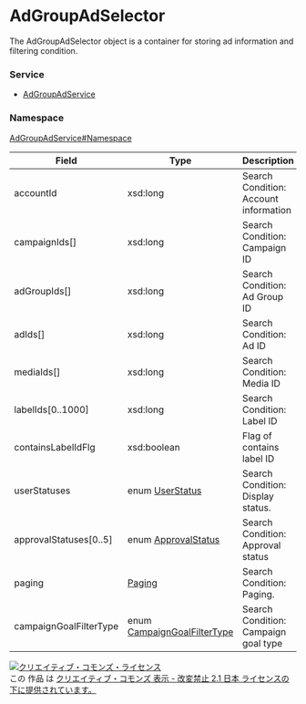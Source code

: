 

# AdGroupAdSelector

The AdGroupAdSelector object is a container for storing ad information and filtering condition.

### Service

+ [AdGroupAdService](../../services/AdGroupAdService.md)

### Namespace

[AdGroupAdService#Namespace](../../services/AdGroupAdService.md#namespace)

| Field | Type | Description | response | get |
| ----- | ---- | ----------- | -------- | --------- |
| accountId | xsd:long | Search Condition: Account information | yes | - | |
| campaignIds[] | xsd:long | Search Condition: Campaign ID | yes | - | |
| adGroupIds[] | xsd:long | Search Condition: Ad Group ID | yes | - | |
| adIds[] | xsd:long | Search Condition: Ad ID | yes | - | |
| mediaIds[] | xsd:long | Search Condition: Media ID | yes | - | |
| labelIds[0..1000] | xsd:long | Search Condition: Label ID | yes | - | |
| containsLabelIdFlg | xsd:boolean | Flag of contains label ID | yes | - | |
| userStatuses | enum [UserStatus](./UserStatus.md) | Search Condition: Display status. | yes | - | |
| approvalStatuses[0..5] | enum [ApprovalStatus](./ApprovalStatus.md) | Search Condition: Approval status | yes | - | |
| paging | [Paging](../Common/Paging.md) | Search Condition: Paging. | yes | - | |
| campaignGoalFilterType | enum [CampaignGoalFilterType](./CampaignGoalFilterType.md) | Search Condition: Campaign goal type | yes | Optional | |

<a rel="license" href="http://creativecommons.org/licenses/by-nd/2.1/jp/"><img alt="クリエイティブ・コモンズ・ライセンス" style="border-width:0" src="https://i.creativecommons.org/l/by-nd/2.1/jp/88x31.png" /></a><br />この 作品 は <a rel="license" href="http://creativecommons.org/licenses/by-nd/2.1/jp/">クリエイティブ・コモンズ 表示 - 改変禁止 2.1 日本 ライセンスの下に提供されています。</a>
